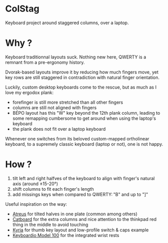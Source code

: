 # ColStag

Keyboard project around staggered columns, over a laptop.

# Why ?

Keyboard traditionnal layouts suck. Nothing new here, QWERTY is a remnant from a pre-ergonomy history.

Dvorak-based layouts improve it by reducing how much fingers move, yet key rows are still staggered in contradiction with natural finger orientation.

Luckily, custom desktop keyboards come to the rescue, but as much as I love my ergodox plank:

- forefinger is still more stretched than all other fingers
- columns are still not aligned with fingers
- BÉPO layout has this "W" key beyond the 12th plank column, leading to some remapping cumbersome to get around when using the laptop's keyboard
- the plank does not fit over a laptop keyboard

Whenever one switches from its beloved custom-mapped ortholinear keyboard, to a supremely classic keyboard (laptop or not), one is not happy.

# How ?

1. tilt left and right halfves of the keyboard to align with finger's natural axis (around ±15-20°)
2. shift columns to fit each finger's length
3. add missings keys when compared to QWERTY: "B" and up to "\]"

Useful inspiration on the way:

- [Atreus](https://awesomeopensource.com/project/technomancy/atreus) for tilted halves in one plate (common among others)
- [Catboard](http://catboard.klava.org/) for the extra columns and nice attention to the thinkpad red thing in the middle to avoid touching
- [Kyria](https://splitkb.com/products/kyria-pcb-kit) for thumb key layout and low-profile switch & caps example
- [Keyboardio Model 100](https://shop.keyboard.io/) for the integrated wrist rests
